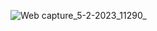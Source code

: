 ![Web capture_5-2-2023_11290_](https://user-images.githubusercontent.com/114923297/216804378-5ba7b464-195b-4f81-b3f8-ec9b56a9c026.jpeg)

